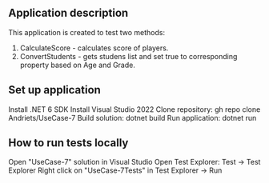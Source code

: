 ## Application description
This application is created to test two methods: 
1. CalculateScore - calculates score of players.
2. ConvertStudents - gets studens list and set true to corresponding property based on Age and Grade.

## Set up application
Install .NET 6 SDK
Install Visual Studio 2022
Clone repository: gh repo clone Andriets/UseCase-7
Build solution: dotnet build
Run application: dotnet run

## How to run tests locally
Open "UseCase-7" solution in Visual Studio
Open Test Explorer: Test -> Test Explorer
Right click on "UseCase-7Tests" in Test Explorer -> Run
